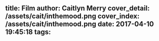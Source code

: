 title: Film
author: Caitlyn Merry
cover_detail: /assets/cait/inthemood.png
cover_index: /assets/cait/inthemood.png
date: 2017-04-10 19:45:18
tags:
---
